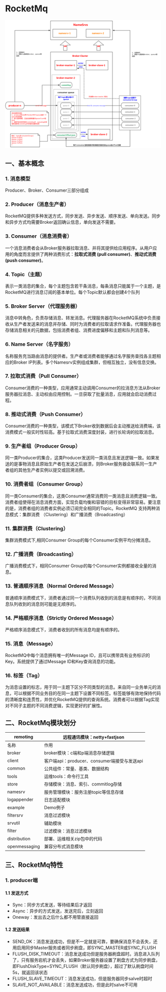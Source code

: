 # RocketMq

![image-20210331151901841](images/image-20210331151901841.png)

## 一、基本概念

### 1. 消息模型

Producer、Broker、Consumer三部分组成

### 2. Producer（消息生产者）

RocketMQ提供多种发送方式，同步发送、异步发送、顺序发送、单向发送。同步和异步方式均需要Broker返回确认信息，单向发送不需要。 

### 3. Consumer（消息消费者）

一个消息消费者会从Broker服务器拉取消息、并将其提供给应用程序。从用户应用的角度而言提供了两种消费形式：**拉取式消费 (pull consumer)**、**推动式消费(push consumer)**。

### 4. Topic（主题）

表示一类消息的集合，每个主题包含若干条消息，每条消息只能属于一个主题，是RocketMQ进行消息订阅的基本单位。每个Topic默认都会创建4个队列

### 5. Broker Server（代理服务器）

消息中转角色，负责存储消息、转发消息。代理服务器在RocketMQ系统中负责接收从生产者发送来的消息并存储、同时为消费者的拉取请求作准备。代理服务器也存储消息相关的元数据，包括消费者组、消费进度偏移和主题和队列消息等。 

### 6. Name Server（名字服务）

名称服务充当路由消息的提供者。生产者或消费者能够通过名字服务查找各主题相应的Broker IP列表。多个Namesrv实例组成集群，但相互独立，没有信息交换。

### 7. 拉取式消费（Pull Consumer）

Consumer消费的一种类型，应用通常主动调用Consumer的拉消息方法从Broker服务器拉消息、主动权由应用控制。一旦获取了批量消息，应用就会启动消费过程。

### 8. 推动式消费（Push Consumer）

Consumer消费的一种类型，该模式下Broker收到数据后会主动推送给消费端，该消费模式一般实时性较高。基于拉取式消费深度封装，进行长轮询的拉取消息。

### 9. 生产者组（Producer Group）

同一类Producer的集合，这类Producer发送同一类消息且发送逻辑一致。如果发送的是事物消息且原始生产者在发送之后崩溃，则Broker服务器会联系同一生产者组的其他生产者实例以提交或回溯消费。

### 10. 消费者组（Consumer Group）

同一类Consumer的集合，这类Consumer通常消费同一类消息且消费逻辑一致。消费者组使得在消息消费方面，实现负载均衡和容错的目标变得非常容易。要注意的是，消费者组的消费者实例必须订阅完全相同的Topic。RocketMQ 支持两种消息模式：集群消费 （Clustering）和广播消费（Broadcasting）

### 11. 集群消费（Clustering）

集群消费模式下,相同Consumer Group的每个Consumer实例平均分摊消息。

### 12. 广播消费（Broadcasting）

广播消费模式下，相同Consumer Group的每个Consumer实例都接收全量的消息。

### 13. 普通顺序消息（Normal Ordered Message）

普通顺序消费模式下，消费者通过同一个消费队列收到的消息是有顺序的，不同消息队列收到的消息则可能是无顺序的。 

### 14. 严格顺序消息（Strictly Ordered Message）

严格顺序消息模式下，消费者收到的所有消息均是有顺序的。

### 15. 消息（Message）

RocketMQ中每个消息拥有唯一的Message ID，且可以携带具有业务标识的Key。系统提供了通过Message ID和Key查询消息的功能。 

### 16. 标签（Tag）

为消息设置的标志，用于同一主题下区分不同类型的消息。来自同一业务单元的消息，可以根据不同业务目的在同一主题下设置不同标签。标签能够有效地保持代码的清晰度和连贯性，并优化RocketMQ提供的查询系统。消费者可以根据Tag实现对不同子主题的不同消费逻辑，实现更好的扩展性。 

## 二、RocketMq模块划分



| remoting      | 远程通讯模块：netty+fastjson                 |
| ------------- | -------------------------------------------- |
| 名称          | 作用                                         |
| broker        | broker模块：c端和p端消息存储逻辑             |
| client        | 客户端api：producer、consumer端接受与发送api |
| common        | 公共组件：常量、基类、数据结构               |
| tools         | 运维tools：命令行工具                        |
| store         | 存储模块：消息、索引、commitlog存储          |
| namesrv       | 服务管理模块：服务注册topic等信息存储        |
| logappender   | 日志适配模块                                 |
| example       | Demo例子                                     |
| filtersrv     | 消息过滤模块                                 |
| srvutil       | 辅助模块                                     |
| filter        | 过滤模块：消息过滤模块                       |
| distribution  | 部署、运维相关zip包中的代码                  |
| openmessaging | 兼容分布式消息模块                           |

## 三、RocketMq特性

### 1. producer端

#### 1.1 发送方式

- Sync：同步方式发送，等待结果后才返回
- Async：异步的方式发送，发送完后，立刻返回
- Oneway：发出去之后什么都不用管直接返回

#### 1.2 发送结果

- SEND_OK：消息发送成功，但是不一定就是可靠，要确保消息不会丢失，还用启用同步Master服务或者同步刷盘，即SYNC_MASTER或SYNC_FLUSH
- FLUSH_DISK_TIMEOUT：消息发送成功但是服务器刷盘超时。消息进入队列了，只有服务宕机才会丢失，如果Broker服务器设置了刷盘方式为同步刷盘，即FlushDiskType=SYNC_FLUSH（默认同步刷盘），超过了默认刷盘时间5s，就返回该状态
- FLUSH_SLAVE_TIMEOUT：消息发送成功，但是服务器同步salve时超时
- SLAVE_NOT_AVAILABLE：消息发送成功，但是此时salve不可用